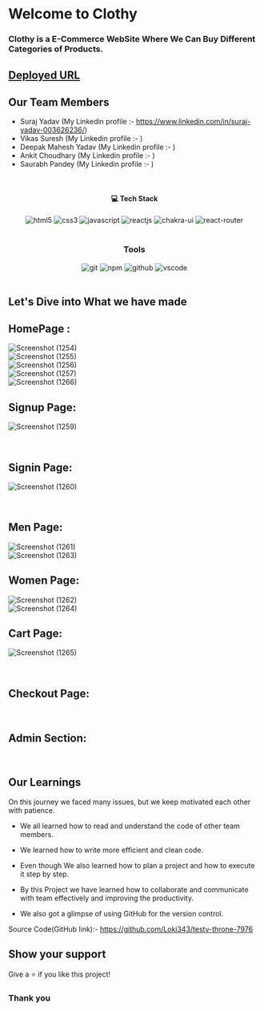 # Welcome to Clothy
<h3>Clothy is a E-Commerce WebSite Where We Can Buy Different Categories of Products.</h3>

## [Deployed URL]()

## Our Team Members

- Suraj Yadav (My Linkedin profile :- https://www.linkedin.com/in/suraj-yadav-003626236/)
- Vikas Suresh (My Linkedin profile :- )
- Deepak Mahesh Yadav (My Linkedin profile :- )
- Ankit Choudhary (My Linkedin profile :- )
- Saurabh Pandey (My Linkedin profile :- )
<br/>

<h4 align="center">💻 Tech Stack</h4>
 <div align="center">
 <img src="https://img.shields.io/badge/html5-%23E34F26.svg?style=for-the-badge&logo=html5&logoColor=white" align="center" alt="html5">
 <img src = "https://img.shields.io/badge/css3-%231572B6.svg?style=for-the-badge&logo=css3&logoColor=white" align="center" alt="css3">
 <img src="https://img.shields.io/badge/javascript-%23323330.svg?style=for-the-badge&logo=javascript&logoColor=%23F7DF1E"  align="center" alt="javascript" />
 <img src="https://img.shields.io/badge/React-20232A?style=for-the-badge&logo=react&logoColor=61DAFB"  align="center" alt="reactjs" />
   <img src = "https://img.shields.io/badge/chakra ui-%234ED1C5.svg?style=for-the-badge&logo=chakraui&logoColor=white" align="center" alt="chakra-ui"/>
  <img src="https://img.shields.io/badge/React_Router-CA4245?style=for-the-badge&logo=react-router&logoColor=white"  align="center" alt="react-router" />
</div>
<br/>



<div align="center"><h3 align="center">Tools</h3> 
   <img src="https://img.shields.io/badge/netlify-%23000000.svg?style=for-the-badge&logo=netlify&logoColor=#00C7B7" align="center" alt="git"/>
  <img src = "https://img.shields.io/badge/NPM-%23000000.svg?style=for-the-badge&logo=npm&logoColor=white" align="center" alt="npm">
  <img src="https://img.shields.io/badge/GitHub-100000?style=for-the-badge&logo=github&logoColor=white"  align="center" alt="github"/>
   <img src="https://img.shields.io/badge/Visual%20Studio-5C2D91.svg?style=for-the-badge&logo=visual-studio&logoColor=white"  align="center" alt="vscode"/>
    
      
</div>
<br/>

## Let's Dive into What we have made

## HomePage :
![Screenshot (1254)](https://github.com/Surajy001/useful-hook-4555/assets/107634975/2a407834-e39b-4371-9aa2-2f923399bd10)
<br/>
![Screenshot (1255)](https://github.com/Surajy001/useful-hook-4555/assets/107634975/3402a7b5-1165-4b53-ac7e-8e8e45233bfa)
<br/>
![Screenshot (1256)](https://github.com/Surajy001/useful-hook-4555/assets/107634975/c8de99c1-ed36-4aad-81a6-403f3705b592)
<br/>
![Screenshot (1257)](https://github.com/Surajy001/useful-hook-4555/assets/107634975/5ae597dd-517e-4cba-b9a5-4b6826624ac6)
<br/>
![Screenshot (1266)](https://github.com/Surajy001/useful-hook-4555/assets/107634975/c9b217c4-6df1-4f44-a2c9-4259c99243cd)

## Signup Page: 
![Screenshot (1259)](https://github.com/Surajy001/useful-hook-4555/assets/107634975/d3a811d2-0435-48ea-9bf5-51ce0d7c9184)

<br/>

## Signin Page:
![Screenshot (1260)](https://github.com/Surajy001/useful-hook-4555/assets/107634975/365e0c42-1cd5-4379-a4fd-b5ff7d3829c3)

<br/>

## Men Page:
![Screenshot (1261)](https://github.com/Surajy001/useful-hook-4555/assets/107634975/10ae4108-0840-4a10-9dcb-acb1b6877a9c)
<br/>
![Screenshot (1263)](https://github.com/Surajy001/useful-hook-4555/assets/107634975/09affcd9-af76-4fb7-b296-540ffbe906c8)
<br/>

## Women Page:
![Screenshot (1262)](https://github.com/Surajy001/useful-hook-4555/assets/107634975/4cd3ef50-49c0-43ac-98ed-eb7b5731e210)
<br/>
![Screenshot (1264)](https://github.com/Surajy001/useful-hook-4555/assets/107634975/814ce492-6477-4450-a818-b5c4dbb4c23f)
<br/>

## Cart Page:
![Screenshot (1265)](https://github.com/Surajy001/useful-hook-4555/assets/107634975/c1b15b9d-f2f1-4315-81a7-d7533a7fd4e8)

<br/>

## Checkout Page:

<br/>

## Admin Section:


<br/>

## Our Learnings
On this journey we faced many issues, but we keep motivated each other with patience. 

- We all learned how to read and understand the code of other team members.

- We learned how to write more efficient and clean code.

- Even though  We also learned how to plan a project and how to execute it step by step.

- By this Project we have learned how to collaborate and communicate with team effectively and improving the productivity.

- We also got a glimpse of using GitHub for the version control.

Source Code(GitHub link):- https://github.com/Loki343/testy-throne-7976

## Show your support

Give a ⭐️ if you like this project!

### Thank you
